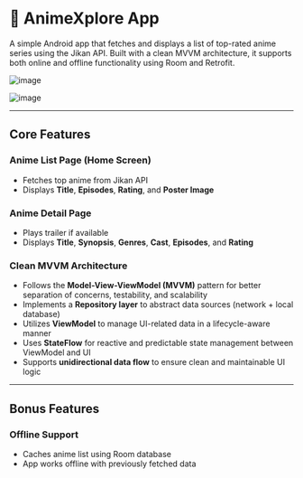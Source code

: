 # 📱 AnimeXplore App

A simple Android app that fetches and displays a list of top-rated anime series using the Jikan API. Built with a clean MVVM architecture, it supports both online and offline functionality using Room and Retrofit.

![image](https://github.com/user-attachments/assets/491638ae-7cce-4439-a694-88f3f4be8322)


![image](https://github.com/user-attachments/assets/0210cf18-82cb-4d7d-8907-68d9841a5663)


---

## Core Features

###  Anime List Page (Home Screen)

- Fetches top anime from Jikan API  
- Displays **Title**, **Episodes**, **Rating**, and **Poster Image**

###  Anime Detail Page

- Plays trailer if available  
- Displays **Title**, **Synopsis**, **Genres**, **Cast**, **Episodes**, and **Rating**

### Clean MVVM Architecture

- Follows the **Model-View-ViewModel (MVVM)** pattern for better separation of concerns, testability, and scalability  
- Implements a **Repository layer** to abstract data sources (network + local database)  
- Utilizes **ViewModel** to manage UI-related data in a lifecycle-aware manner  
- Uses **StateFlow** for reactive and predictable state management between ViewModel and UI  
- Supports **unidirectional data flow** to ensure clean and maintainable UI logic


---

## Bonus Features

###  Offline Support

- Caches anime list using Room database  
- App works offline with previously fetched data



